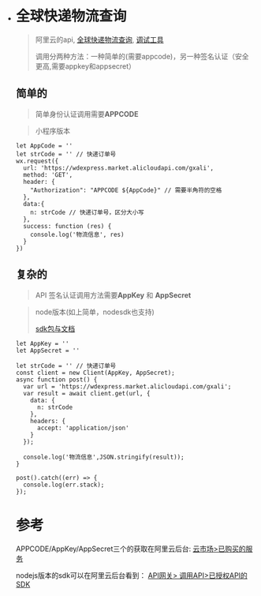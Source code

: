 ﻿- # 全球快递物流查询

  > 阿里云的api, [全球快递物流查询](https://market.aliyun.com/products/57126001/cmapi023201.html?spm=5176.product-detail.content.14.d3fed8a48USKe5&accounttraceid=b2cdab4a22c9476585c8533d6341c9f7jbeh#sku=yuncode1720100000), [调试工具](https://apigatewaynext.console.aliyun.com/?spm=5176.product-detail.content.14.4b5dd8a4jVjY6R#/cn-hangzhou/apps/testApi/2e41e3050873410aa56ebb7bfb6ffa06/0fd720f88fbe49639e696ca85057e7fd/RELEASE/203966334/-/CloudMarket?_console_base_disable_=TOP~TOOLKIT)
  >
  > 调用分两种方法：一种简单的(需要appcode)，另一种签名认证（安全更高,需要appkey和appsecret）

  

  

  ## 简单的

  >  简单身份认证调用需要**APPCODE**

  

  > 小程序版本

  ````
  let AppCode = ''
  let strCode = '' // 快递订单号
  wx.request({
    url: 'https://wdexpress.market.alicloudapi.com/gxali',
    method: 'GET',
    header: {
      "Authorization": "APPCODE ${AppCode}" // 需要半角符的空格
    },
    data:{
      n: strCode // 快递订单号，区分大小写
    },
    success: function (res) {
      console.log('物流信息', res)
    }
  })
  ````

  

  

  ## 复杂的

  >  API 签名认证调用方法需要**AppKey** 和 **AppSecret**

  

  >  node版本(如上简单，nodesdk也支持)
  >
  >  [sdk包与文档](https://github.com/aliyun/api-gateway-nodejs-sdk?spm=5176.14097614.0.0.54ae4afbUlUJ6b)

  

  ```
  let AppKey = ''
  let AppSecret = ''
  ```

  ```
  let strCode = '' // 快递订单号
  const client = new Client(AppKey, AppSecret);
  async function post() {
    var url = 'https://wdexpress.market.alicloudapi.com/gxali';
    var result = await client.get(url, {
      data: {
        n: strCode 
      },
      headers: {
        accept: 'application/json'
      }
    });
  
    console.log('物流信息',JSON.stringify(result));
  }
  
  post().catch((err) => {
    console.log(err.stack);
  });
  ```

  

  # 参考

  APPCODE/AppKey/AppSecret三个的获取在阿里云后台: [云市场>已购买的服务](https://market.console.aliyun.com/?spm=5176.12818093.products-recent.dmarket.5adc16d0hZuWRz#/?_k=61u78h)

  nodejs版本的sdk可以在阿里云后台看到： [API网关> 调用API>已授权API的SDK](https://apigateway.console.aliyun.com/?spm=a2c4g.11186623.2.14.51403ed3zCoKxe#/cn-hangzhou/sdk/consumer)
